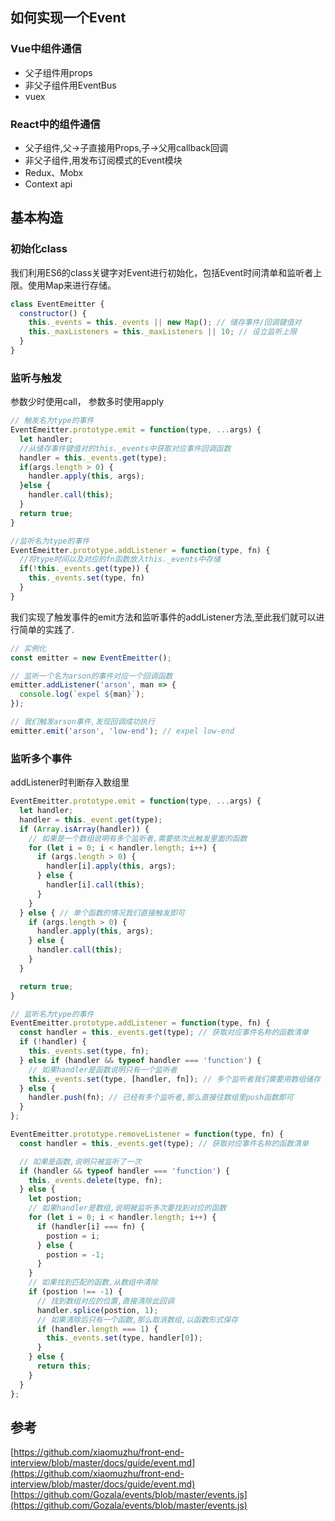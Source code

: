 ## 如何实现一个Event

### Vue中组件通信
- 父子组件用props
- 非父子组件用EventBus
- vuex

### React中的组件通信

- 父子组件,父->子直接用Props,子->父用callback回调
- 非父子组件,用发布订阅模式的Event模块
- Redux、Mobx
- Context api

## 基本构造

### 初始化class

我们利用ES6的class关键字对Event进行初始化，包括Event时间清单和监听者上限。使用Map来进行存储。

```js
class EventEmeitter {
  constructor() {
    this._events = this._events || new Map(); // 储存事件/回调键值对
    this._maxListeners = this._maxListeners || 10; // 设立监听上限
  }
}
```

### 监听与触发

参数少时使用call， 参数多时使用apply

```js
// 触发名为type的事件
EventEmeitter.prototype.emit = function(type, ...args) {
  let handler;
  //从储存事件键值对的this._events中获取对应事件回调函数
  handler = this._events.get(type);
  if(args.length > 0) {
    handler.apply(this, args);
  }else {
    handler.call(this);
  }
  return true;
}

//监听名为type的事件
EventEmeitter.prototype.addListener = function(type, fn) {
  //将type时间以及对应的fn函数放入this._events中存储
  if(!this._events.get(type)) {
    this._events.set(type, fn)
  }
}
```

我们实现了触发事件的emit方法和监听事件的addListener方法,至此我们就可以进行简单的实践了.

```js
// 实例化
const emitter = new EventEmeitter();

// 监听一个名为arson的事件对应一个回调函数
emitter.addListener('arson', man => {
  console.log(`expel ${man}`);
});

// 我们触发arson事件,发现回调成功执行
emitter.emit('arson', 'low-end'); // expel low-end
```

### 监听多个事件

addListener时判断存入数组里

```js
EventEmeitter.prototype.emit = function(type, ...args) {
  let handler;
  handler = this._event.get(type);
  if (Array.isArray(handler)) {
    // 如果是一个数组说明有多个监听者,需要依次此触发里面的函数
    for (let i = 0; i < handler.length; i++) {
      if (args.length > 0) {
        handler[i].apply(this, args);
      } else {
        handler[i].call(this);
      }
    }
  } else { // 单个函数的情况我们直接触发即可
    if (args.length > 0) {
      handler.apply(this, args);
    } else {
      handler.call(this);
    }
  }

  return true;
}

// 监听名为type的事件
EventEmeitter.prototype.addListener = function(type, fn) {
  const handler = this._events.get(type); // 获取对应事件名称的函数清单
  if (!handler) {
    this._events.set(type, fn);
  } else if (handler && typeof handler === 'function') {
    // 如果handler是函数说明只有一个监听者
    this._events.set(type, [handler, fn]); // 多个监听者我们需要用数组储存
  } else {
    handler.push(fn); // 已经有多个监听者,那么直接往数组里push函数即可
  }
};

EventEmeitter.prototype.removeListener = function(type, fn) {
  const handler = this._events.get(type); // 获取对应事件名称的函数清单

  // 如果是函数,说明只被监听了一次
  if (handler && typeof handler === 'function') {
    this._events.delete(type, fn);
  } else {
    let postion;
    // 如果handler是数组,说明被监听多次要找到对应的函数
    for (let i = 0; i < handler.length; i++) {
      if (handler[i] === fn) {
        postion = i;
      } else {
        postion = -1;
      }
    }
    // 如果找到匹配的函数,从数组中清除
    if (postion !== -1) {
      // 找到数组对应的位置,直接清除此回调
      handler.splice(postion, 1);
      // 如果清除后只有一个函数,那么取消数组,以函数形式保存
      if (handler.length === 1) {
        this._events.set(type, handler[0]);
      }
    } else {
      return this;
    }
  }
};

```

## 参考

[https://github.com/xiaomuzhu/front-end-interview/blob/master/docs/guide/event.md](https://github.com/xiaomuzhu/front-end-interview/blob/master/docs/guide/event.md)
[https://github.com/Gozala/events/blob/master/events.js](https://github.com/Gozala/events/blob/master/events.js)